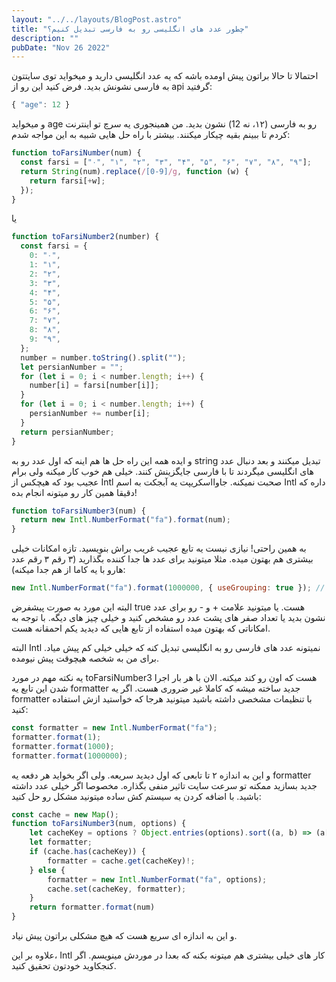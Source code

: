 ```yaml
---
layout: "../../layouts/BlogPost.astro"
title: "چطور عدد های انگلیسی رو به فارسی تبدیل کنیم؟"
description: ""
pubDate: "Nov 26 2022"
---
```


احتمالا تا حالا براتون پیش اومده باشه که یه عدد انگلیسی دارید و میخواید توی سایتتون به فارسی نشونش بدید. فرض کنید این رو از api گرفتید:

<div dir="ltr">

```js
{ "age": 12 }
```

</div>
و میخواید age رو به فارسی (۱۲، نه 12) نشون بدید. من همینجوری یه سرچ تو اینترنت کردم تا ببینم بقیه چیکار میکنند. بیشتر با راه حل هایی شبیه به این مواجه شدم:
<div dir="ltr">

```js
function toFarsiNumber(num) {
  const farsi = ["۰", "۱", "۲", "۳", "۴", "۵", "۶", "۷", "۸", "۹"];
  return String(num).replace(/[0-9]/g, function (w) {
    return farsi[+w];
  });
}
```

</div>

یا

<div dir="ltr">

```js
function toFarsiNumber2(number) {
  const farsi = {
    0: "۰",
    1: "۱",
    2: "۲",
    3: "۳",
    4: "۴",
    5: "۵",
    6: "۶",
    7: "۷",
    8: "۸",
    9: "۹",
  };
  number = number.toString().split("");
  let persianNumber = "";
  for (let i = 0; i < number.length; i++) {
    number[i] = farsi[number[i]];
  }
  for (let i = 0; i < number.length; i++) {
    persianNumber += number[i];
  }
  return persianNumber;
}
```

</div>

و ایده همه این راه حل ها هم اینه که اول عدد رو به string تبدیل میکنند و بعد دنبال عدد های انگلیسی میگردند تا با فارسی جایگزینش کنند. خیلی هم خوب کار میکنه ولی برام عجیب بود که هیچکس از Intl صحبت نمیکنه. جاوااسکریپت یه آبجکت به اسم Intl داره که دقیقا همین کار رو میتونه انجام بده!

<div dir="ltr">

```js
function toFarsiNumber3(num) {
  return new Intl.NumberFormat("fa").format(num);
}
```

</div>
به همین راحتی! نیازی نیست یه تابع عجیب غریب براش بنویسید. تازه امکانات خیلی بیشتری هم بهتون میده. مثلا میتونید برای عدد ها جدا کننده بگذارید (۳ رقم ۳ رقم عدد هارو با یه کاما از هم جدا میکنه):

<div dir="ltr">

```js
new Intl.NumberFormat("fa").format(1000000, { useGrouping: true }); // ۱٬۰۰۰٬۰۰۰
```

</div>

البته این مورد به صورت پیشفرض true هست. یا میتونید علامت + و - رو برای عدد نشون بدید یا تعداد صفر های پشت عدد رو مشخص کنید و خیلی چیز های دیگه. با توجه به امکاناتی که بهتون میده استفاده از تابع هایی که دیدید یکم احمقانه هست.

البته Intl نمیتونه عدد های فارسی رو به انگلیسی تبدیل کنه که خیلی خیلی کم پیش میاد. برای من به شخصه هیچوقت پیش نیومده.

یه نکته مهم در مورد toFarsiNumber3 هست که اون رو کند میکنه. الان با هر بار اجرا شدن این تابع یه formatter جدید ساخته میشه که کاملا غیر ضروری هست. اگر یه formatter با تنظیمات مشخصی داشته باشید میتونید هرجا که خواستید ازش استفاده کنید:

<div dir="ltr">

```js
const formatter = new Intl.NumberFormat("fa");
formatter.format(1);
formatter.format(1000);
formatter.format(1000000);
```

</div>

و این به اندازه ۲ تا تابعی که اول دیدید سریعه. ولی اگر بخواید هر دفعه یه formatter جدید بسازید ممکنه تو سرعت سایت تاثیر منفی بگذاره. مخصوصا اگر خیلی عدد داشته باشید. با اضافه کردن یه سیستم کش ساده میتونید مشکل رو حل کنید:

<div dir="ltr">

```js
const cache = new Map();
function toFarsiNumber3(num, options) {
    let cacheKey = options ? Object.entries(options).sort((a, b) => (a[0] < b[0] ? -1 : 1)).join() : "";
    let formatter;
    if (cache.has(cacheKey)) {
        formatter = cache.get(cacheKey)!;
    } else {
        formatter = new Intl.NumberFormat("fa", options);
        cache.set(cacheKey, formatter);
    }
    return formatter.format(num)
}
```

</div>
و این به اندازه ای سریع هست که هیچ مشکلی براتون پیش نیاد.

علاوه بر این، Intl کار های خیلی بیشتری هم میتونه بکنه که بعدا در موردش مینویسم. اگر کنجکاوید خودتون تحقیق کنید.
